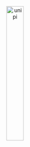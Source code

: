 <p align="center">
  <img src="https://github.com/CosimoFaeti/laboratory-data-science/assets/99746565/a42789d6-fb32-47ae-b72d-e9e4ae4dca60" alt="unipi" width="30%">
</p>
